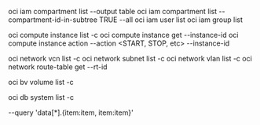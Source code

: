 
oci iam compartment list --output table
oci iam compartment list --compartment-id-in-subtree TRUE --all
oci iam user list
oci iam group list

oci compute instance list -c <compartment-id>
oci compute instance get --instance-id <instance-id>
oci compute instance action --action <START, STOP, etc> --instance-id <instance-id>

oci network vcn list -c <compartment-id>
oci network subnet list -c <compartment-id>
oci network vlan list -c <compartment-id>
oci network route-table get --rt-id <route-table-id>

oci bv volume list -c <compartment-id>

oci db system list -c <compartment-id>

--query 'data[*].{item:item, item:item}'
